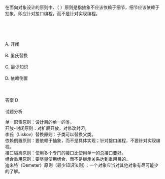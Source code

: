 <div class="detail lh2">在面向对象设计的原则中、（  ）原则是指抽象不应该依赖于细节，细节应该依赖于抽象，即应针对接口编程，而不是针对实现编程。<br/><p><br/></p><br/><br/>A. 开闭<br/><br/>B. 里氏替换<br/><br/>C. 最少知识<br/><br/>D. 依赖倒置<br/><br/><br/><br/>答案 D<br/><br/>试题分析<br/><p>单一职责原则：设计目的单一的类。<br/>
开放-封闭原则：对扩展开放，对修改封闭。<br/>
李氏（Liskov）替换原则：子类可以替换父类。<br/>
依赖倒置原则：要依赖于抽象，而不是具体实现；针对接口编程，不要针对实现编程。<br/>
接口隔离原则：使用多个专门的接口比使用单一的总接口要好。<br/>
组合重用原则：要尽量使用组合，而不是继承关系达到重用目的。<br/>
迪米特（Demeter）原则（最少知识法则）：一个对象应当对其他对象有尽可能少的了解。<br/></p></div>